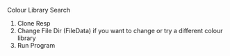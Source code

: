 Colour Library Search

1) Clone Resp
2) Change File Dir (FileData) if you want to change or try a different colour library
3) Run Program
